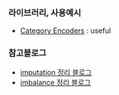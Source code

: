 ### 라이브러리, 사용예시
- [Category Encoders](https://contrib.scikit-learn.org/categorical-encoding/) : useful
### 참고블로그
- [imputation 정리 블로그](https://data-newbie.tistory.com/257)
- [imbalance 정리 블로그](https://datascienceschool.net/view-notebook/c1a8dad913f74811ae8eef5d3bedc0c3/)
